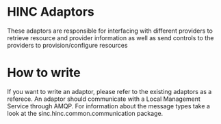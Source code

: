 # HINC Adaptors

These adaptors are responsible for interfacing with different providers to retrieve resource and provider information as well as send controls to the providers to provision/configure resources

# How to write

If you want to write an adaptor, please refer to the existing adaptors as a referece. An adaptor should communicate with a Local Management Service through AMQP. For information about the message types 
take a look at the sinc.hinc.common.communication package.
